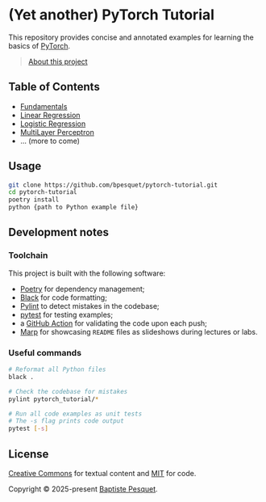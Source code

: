 # (Yet another) PyTorch Tutorial

This repository provides concise and annotated examples for learning the basics of [PyTorch](https://pytorch.org).

> [About this project](ABOUT.md)

## Table of Contents

- [Fundamentals](pytorch_tutorial/fundamentals/)
- [Linear Regression](pytorch_tutorial/linear_regression/)
- [Logistic Regression](pytorch_tutorial/logistic_regression/)
- [MultiLayer Perceptron](pytorch_tutorial/multilayer_perceptron/)
- ... (more to come)

## Usage

```bash
git clone https://github.com/bpesquet/pytorch-tutorial.git
cd pytorch-tutorial
poetry install
python {path to Python example file}
```

## Development notes

### Toolchain

This project is built with the following software:

- [Poetry](https://python-poetry.org/) for dependency management;
- [Black](https://github.com/psf/black) for code formatting;
- [Pylint](https://github.com/pylint-dev/pylint) to detect mistakes in the codebase;
- [pytest](https://docs.pytest.org) for testing examples;
- a [GitHub Action](.github/workflows/ci.yaml) for validating the code upon each push;
- [Marp](https://marp.app/) for showcasing `README` files as slideshows during lectures or labs.

### Useful commands

```bash
# Reformat all Python files
black .

# Check the codebase for mistakes
pylint pytorch_tutorial/*

# Run all code examples as unit tests
# The -s flag prints code output
pytest [-s]
```

## License

[Creative Commons](LICENSE) for textual content and [MIT](CODE_LICENSE) for code.

Copyright © 2025-present [Baptiste Pesquet](https://bpesquet.fr).
